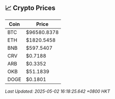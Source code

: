 ## 📈 Crypto Prices

| Coin | Price |
| ---- | ----- |
| BTC | $96580.8378 |
| ETH | $1820.5458 |
| BNB | $597.5407 |
| CRV | $0.7188 |
| ARB | $0.3352 |
| OKB | $51.1839 |
| DOGE | $0.1801 |

_Last Updated: 2025-05-02 16:18:25.642 +0800 HKT_